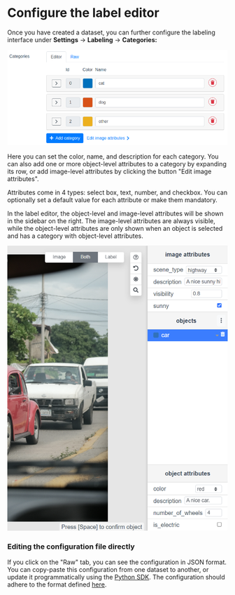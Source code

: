 # Configure the label editor

Once you have created a dataset, you can further configure the labeling interface under **Settings** -> **Labeling** -> **Categories:**

![](<.gitbook/assets/image (11).png>)

Here you can set the color, name, and description for each category. You can also add one or more object-level attributes to a category by expanding its row, or add image-level attributes by clicking the button "Edit image attributes".&#x20;

Attributes come in 4 types: select box, text, number, and checkbox. You can optionally set a default value for each attribute or make them mandatory.

In the label editor, the object-level and image-level attributes will be shown in the sidebar on the right. The image-level attributes are always visible, while the object-level attributes are only shown when an object is selected and has a category with object-level attributes.

![](<.gitbook/assets/image (4).png>)

### Editing the configuration file directly

If you click on the "Raw" tab, you can see the configuration in JSON format. You can copy-paste this configuration from one dataset to another, or update it programmatically using the [Python SDK](python-sdk.md#create-a-dataset). The configuration should adhere to the format defined [here](reference/categories-and-task-attributes.md).
